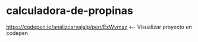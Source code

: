 # calculadora-de-propinas




https://codepen.io/analizcarvajalp/pen/ExWvmaz <-- Visualizar proyecto en codepen
